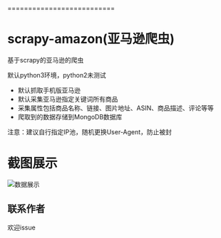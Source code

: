 ==========================

# **scrapy-amazon**(亚马逊爬虫)

基于scrapy的亚马逊的爬虫

默认python3环境，python2未测试
- 默认抓取手机版亚马逊
- 默认采集亚马逊指定关键词所有商品
- 采集属性包括商品名称、链接、图片地址、ASIN、商品描述、评论等等
- 爬取到的数据存储到MongoDB数据库

注意：建议自行指定IP池，随机更换User-Agent，防止被封



截图展示
=======

![数据展示](https://github.com/OFZFZS/scrapy-amazon/blob/master/scpture.jpg?raw=true)



联系作者
-------

欢迎issue
